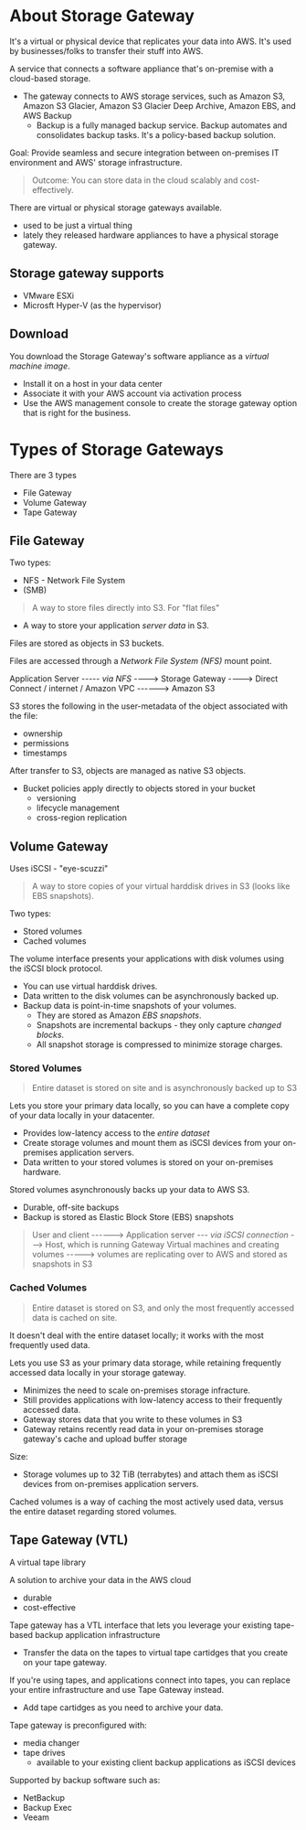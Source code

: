 # About Storage Gateway

It's a virtual or physical device that replicates your data into AWS. It's used by businesses/folks to transfer their stuff into AWS.

A service that connects a software appliance that's on-premise with a cloud-based storage.

* The gateway connects to AWS storage services, such as Amazon S3, Amazon S3 Glacier, Amazon S3 Glacier Deep Archive, Amazon EBS, and AWS Backup
  * Backup is a fully managed backup service. Backup automates and consolidates backup tasks. It's a policy-based backup solution.

Goal: Provide seamless and secure integration between on-premises IT environment and AWS' storage infrastructure. 

> Outcome: You can store data in the cloud scalably and cost-effectively. 

There are virtual or physical storage gateways available.

* used to be just a virtual thing
* lately they released hardware appliances to have a physical storage gateway.

## Storage gateway supports

* VMware ESXi
* Microsft Hyper-V (as the hypervisor)

## Download

You download the Storage Gateway's software appliance as a *virtual machine image*.

* Install it on a host in your data center
* Associate it with your AWS account via activation process
* Use the AWS management console to create the storage gateway option that is right for the business.

# Types of Storage Gateways

There are 3 types

* File Gateway
* Volume Gateway
* Tape Gateway

## File Gateway

Two types:

* NFS - Network File System
* (SMB)

> A way to store files directly into S3. For "flat files"

* A way to store your application *server data* in S3.

Files are stored as objects in S3 buckets. 

Files are accessed through a *Network File System (NFS)* mount point.

Application Server ----- *via NFS* ----> Storage Gateway ----> Direct Connect / internet / Amazon VPC ------> Amazon S3

S3 stores the following in the user-metadata of the object associated with the file:

* ownership
* permissions
* timestamps

After transfer to S3, objects are managed as native S3 objects.

* Bucket policies apply directly to objects stored in your bucket
  * versioning
  * lifecycle management
  * cross-region replication

## Volume Gateway 

Uses iSCSI - "eye-scuzzi"

> A way to store copies of your virtual harddisk drives in S3 (looks like EBS snapshots).

Two types:

* Stored volumes 
* Cached volumes 

The volume interface presents your applications with disk volumes using the iSCSI block protocol.

* You can use virtual harddisk drives. 
* Data written to the disk volumes can be asynchronously backed up.
* Backup data is point-in-time snapshots of your volumes.
  * They are stored as Amazon *EBS snapshots*.
  * Snapshots are incremental backups - they only capture *changed blocks*. 
  * All snapshot storage is compressed to minimize storage charges.

### Stored Volumes

> Entire dataset is stored on site and is asynchronously backed up to S3

Lets you store your primary data locally, so you can have a complete copy of your data locally in your datacenter.

* Provides low-latency access to the *entire dataset*
* Create storage volumes and mount them as iSCSI devices from your on-premises application servers.
* Data written to your stored volumes is stored on your on-premises hardware.

Stored volumes asynchronously backs up your data to AWS S3.

* Durable, off-site backups
* Backup is stored as Elastic Block Store (EBS) snapshots

> User and client ------> Application server --- *via iSCSI connection* ---> Host, which is running Gateway Virtual machines and creating volumes -----> volumes are replicating over to AWS and stored as snapshots in S3

### Cached Volumes

> Entire dataset is stored on S3, and only the most frequently accessed data is cached on site.

It doesn't deal with the entire dataset locally; it works with the most frequently used data.

Lets you use S3 as your primary data storage, while retaining frequently accessed data locally in your storage gateway.

* Minimizes the need to scale on-premises storage infracture.
* Still provides applications with low-latency access to their frequently accessed data.
* Gateway stores data that you write to these volumes in S3
* Gateway retains recently read data in your on-premises storage gateway's cache and upload buffer storage 

Size:

* Storage volumes up to 32 TiB (terrabytes) and attach them as iSCSI devices from on-premises application servers.

Cached volumes is a way of caching the most actively used data, versus the entire dataset regarding stored volumes.

## Tape Gateway (VTL)

A virtual tape library

A solution to archive your data in the AWS cloud

* durable
* cost-effective

Tape gateway has a VTL interface that lets you leverage your existing tape-based backup application infrastructure

* Transfer the data on the tapes to virtual tape cartidges that you create on your tape gateway.

If you're using tapes, and applications connect into tapes, you can replace your entire infrastructure and use Tape Gateway instead.

* Add tape cartidges as you need to archive your data.

Tape gateway is preconfigured with:

* media changer
* tape drives
  * available to your existing client backup applications as iSCSI devices

Supported by backup software such as:

* NetBackup
* Backup Exec
* Veeam


